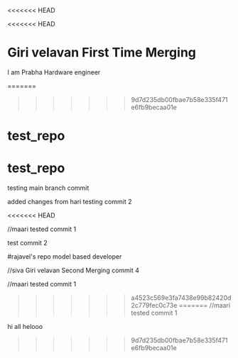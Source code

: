 <<<<<<< HEAD

<<<<<<< HEAD











Giri velavan First Time Merging
=======
I am Prabha Hardware engineer

=======
>>>>>>> 9d7d235db00fbae7b58e335f471e6fb9becaa01e
# test_repo
# test_repo

testing main branch commit

added changes from hari
testing commit 2

<<<<<<< HEAD

//maari tested commit 1

test commit 2

#rajavel's repo
model based developer


//siva 
Giri velavan Second Merging
commit 4

//maari 
tested commit 1

>>>>>>> a4523c569e3fa7438e99b82420d2c779fec0c73e
=======
//maari 
tested commit 1

hi all
helooo

>>>>>>> 9d7d235db00fbae7b58e335f471e6fb9becaa01e
